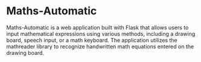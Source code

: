 # Maths-Automatic
Maths-Automatic is a web application built with Flask that allows users to input mathematical expressions using various methods, including a drawing board, speech input, or a math keyboard. The application utilizes the mathreader library to recognize handwritten math equations entered on the drawing board.
